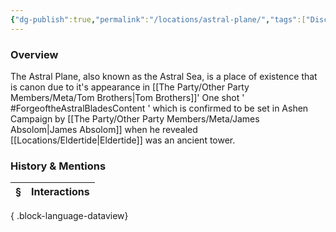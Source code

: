 ```yaml
---
{"dg-publish":true,"permalink":"/locations/astral-plane/","tags":["Discovered"],"updated":"2025-08-11T11:53:31.660+01:00"}
---
```


### Overview
The Astral Plane, also known as the Astral Sea, is a place of existence that is canon due to it's appearance in [[The Party/Other Party Members/Meta/Tom Brothers\|Tom Brothers]]' One shot ' #ForgeoftheAstralBladesContent  ' which is confirmed to be set in Ashen Campaign by [[The Party/Other Party Members/Meta/James Absolom\|James Absolom]] when he revealed [[Locations/Eldertide\|Eldertide]] was an ancient tower. 

### History & Mentions
| § | Interactions |
| - | ------------ |

{ .block-language-dataview}